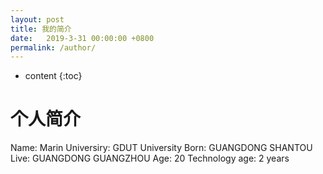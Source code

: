 ```yaml
---
layout: post
title: 我的简介
date:   2019-3-31 00:00:00 +0800
permalink: /author/
---
```


* content
{:toc}

个人简介
=====================
Name:  Marin
Universiry:  GDUT University
Born:  GUANGDONG SHANTOU
Live:  GUANGDONG GUANGZHOU
Age:  20
Technology age: 2 years